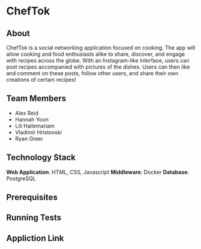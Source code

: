# ChefTok

## About 
ChefTok is a social networking application focused on cooking. The app will allow cooking and food enthusiasts alike to share, discover, and engage with recipes across the globe. With an Instagram-like interface, users can post recipes accompanied with pictures of the dishes. Users can then like and comment on these posts, follow other users, and share their own creations of certain recipes!

## Team Members
- Alex Reid
- Hannah Yoon
- Lili Hailemariam
- Vladimir Hristovski
- Ryan Greer

## Technology Stack 
**Web Application**: HTML, CSS, Javascript
**Middleware**: Docker 
**Database**: PostgreSQL

## Prerequisites

## Running Tests 

## Appliction Link 

